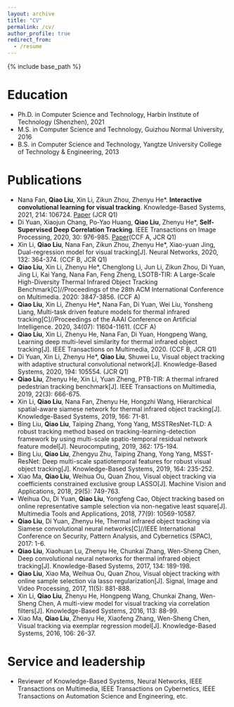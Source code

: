 ```yaml
---
layout: archive
title: "CV"
permalink: /cv/
author_profile: true
redirect_from:
  - /resume
---
```


{% include base_path %}

Education
======
* Ph.D. in Computer Science and Technology, Harbin Institute of Technology (Shenzhen), 2021 
* M.S. in Computer Science and Technology, Guizhou Normal University, 2016
* B.S. in Computer Science and Technology, Yangtze University College of Technology & Engineering, 2013


Publications
======
* Nana Fan, **Qiao Liu**, Xin Li, Zikun Zhou, Zhenyu He*. **Interactive convolutional learning for visual tracking**. Knowledge-Based Systems, 2021, 214: 106724. [Paper](https://www.researchgate.net/publication/348352903_Interactive_convolutional_learning_for_visual_tracking) (JCR Q1)
* Di Yuan, Xiaojun Chang, Po-Yao Huang, **Qiao Liu**, Zhenyu He*, **Self-Supervised Deep Correlation Tracking**. IEEE Transactions on Image Processing, 2020, 30: 976-985. [Paper](https://www.researchgate.net/publication/346550566_Self-Supervised_Deep_Correlation_Tracking)(CCF A, JCR Q1)
* Xin Li, **Qiao Liu**, Nana Fan, Zikun Zhou, Zhenyu He*, Xiao-yuan Jing, Dual-regression model for visual tracking[J]. Neural Networks, 2020, 132: 364-374. (CCF B, JCR Q1)
* **Qiao Liu**, Xin Li, Zhenyu He*, Chenglong Li, Jun Li, Zikun Zhou, Di Yuan, Jing Li, Kai Yang, Nana Fan, Feng Zheng, LSOTB-TIR: A Large-Scale High-Diversity Thermal Infrared Object Tracking Benchmark[C]//Proceedings of the 28th ACM International Conference on Multimedia. 2020: 3847-3856. (CCF A)
* **Qiao Liu**, Xin Li, Zhenyu He*, Nana Fan, Di Yuan, Wei Liu, Yonsheng Liang, Multi-task driven feature models for thermal infrared tracking[C]//Proceedings of the AAAI Conference on Artificial Intelligence. 2020, 34(07): 11604-11611. (CCF A)
* **Qiao Liu**, Xin Li, Zhenyu He, Nana Fan, Di Yuan, Hongpeng Wang, Learning deep multi-level similarity for thermal infrared object tracking[J]. IEEE Transactions on Multimedia, 2020. (CCF B, JCR Q1)
* Di Yuan, Xin Li, Zhenyu He*, **Qiao Liu**, Shuwei Lu, Visual object tracking with adaptive structural convolutional network[J]. Knowledge-Based Systems, 2020, 194: 105554. (JCR Q1)
* **Qiao Liu**, Zhenyu He, Xin Li, Yuan Zheng, PTB-TIR: A thermal infrared pedestrian tracking benchmark[J]. IEEE Transactions on Multimedia, 2019, 22(3): 666-675.
* Xin Li, **Qiao Liu**, Nana Fan, Zhenyu He, Hongzhi Wang, Hierarchical spatial-aware siamese network for thermal infrared object tracking[J]. Knowledge-Based Systems, 2019, 166: 71-81.
* Bing Liu, **Qiao Liu**, Taiping Zhang, Yong Yang, MSSTResNet-TLD: A robust tracking method based on tracking-learning-detection framework by using multi-scale spatio-temporal residual network feature model[J]. Neurocomputing, 2019, 362: 175-194.
* Bing Liu, **Qiao Liu**, Zhengyu Zhu, Taiping Zhang, Yong Yang, MSST-ResNet: Deep multi-scale spatiotemporal features for robust visual object tracking[J]. Knowledge-Based Systems, 2019, 164: 235-252.
* Xiao Ma, **Qiao Liu**, Weihua Ou, Quan Zhou, Visual object tracking via coefficients constrained exclusive group LASSO[J]. Machine Vision and Applications, 2018, 29(5): 749-763.
* Weihua Ou, Di Yuan, **Qiao Liu**, Yongfeng Cao, Object tracking based on online representative sample selection via non-negative least square[J]. Multimedia Tools and Applications, 2018, 77(9): 10569-10587.
* **Qiao Liu**, Di Yuan, Zhenyu He, Thermal infrared object tracking via Siamese convolutional neural networks[C]//IEEE International Conference on Security, Pattern Analysis, and Cybernetics (SPAC), 2017: 1-6.
* **Qiao Liu**, Xiaohuan Lu, Zhenyu He, Chunkai Zhang, Wen-Sheng Chen, Deep convolutional neural networks for thermal infrared object tracking[J]. Knowledge-Based Systems, 2017, 134: 189-198.
* **Qiao Liu**, Xiao Ma, Weihua Ou, Quan Zhou, Visual object tracking with online sample selection via lasso regularization[J]. Signal, Image and Video Processing, 2017, 11(5): 881-888.
* Xin Li, **Qiao Liu**, Zhenyu He, Hongpeng Wang, Chunkai Zhang, Wen-Sheng Chen, A multi-view model for visual tracking via correlation filters[J]. Knowledge-Based Systems, 2016, 113: 88-99.
* Xiao Ma, **Qiao Liu**, Zhenyu He, Xiaofeng Zhang, Wen-Sheng Chen, Visual tracking via exemplar regression model[J]. Knowledge-Based Systems, 2016, 106: 26-37.
  
Service and leadership
======
* Reviewer of Knowledge-Based Systems, Neural Networks, IEEE Transactions on Multimedia, IEEE Transactions on Cybernetics, IEEE Transactions on Automation Science and Engineering, etc.
